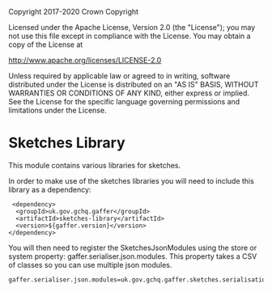 Copyright 2017-2020 Crown Copyright

Licensed under the Apache License, Version 2.0 (the "License");
you may not use this file except in compliance with the License.
You may obtain a copy of the License at

  http://www.apache.org/licenses/LICENSE-2.0

Unless required by applicable law or agreed to in writing, software
distributed under the License is distributed on an "AS IS" BASIS,
WITHOUT WARRANTIES OR CONDITIONS OF ANY KIND, either express or implied.
See the License for the specific language governing permissions and
limitations under the License.


Sketches Library
============
This module contains various libraries for sketches.

In order to make use of the sketches libraries you will need to include this library as a dependency:
```
 <dependency>
  <groupId>uk.gov.gchq.gaffer</groupId>
  <artifactId>sketches-library</artifactId>
  <version>${gaffer.version}</version>
</dependency>
```

You will then need to register the SketchesJsonModules using the store or system
property: gaffer.serialiser.json.modules. This property takes a CSV of classes
so you can use multiple json modules.
```
gaffer.serialiser.json.modules=uk.gov.gchq.gaffer.sketches.serialisation.json.SketchesJsonModules
```
